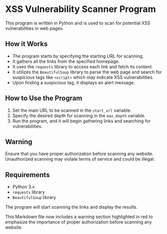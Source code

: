 # XSS Vulnerability Scanner Program

This program is written in Python and is used to scan for potential XSS vulnerabilities in web pages.

## How it Works

- The program starts by specifying the starting URL for scanning.
- It gathers all the links from the specified homepage.
- It uses the `requests` library to access each link and fetch its content.
- It utilizes the `BeautifulSoup` library to parse the web page and search for suspicious tags like `<script>` which may indicate XSS vulnerabilities.
- Upon finding a suspicious tag, it displays an alert message.

## How to Use the Program

1. Set the main URL to be scanned in the `start_url` variable.
2. Specify the desired depth for scanning in the `max_depth` variable.
3. Run the program, and it will begin gathering links and searching for vulnerabilities.

## Warning
Ensure that you have proper authorization before scanning any website. Unauthorized scanning may violate terms of service and could be illegal.


## Requirements

- Python 3.x
- `requests` library
- `BeautifulSoup` library

The program will start scanning the links and display the results.

This Markdown file now includes a warning section highlighted in red to emphasize the importance of proper authorization before scanning any website.


